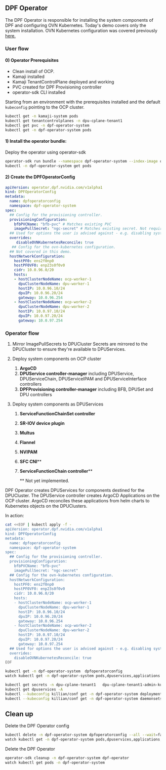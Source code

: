 ## DPF Operator

The DPF Operator is responsible for installing the system components of DPF and configuring OVN Kubernetes. 
Today's demo covers only the system installation. OVN Kubernetes configuration was covered previously [here.](https://nvidia-my.sharepoint.com/:v:/r/personal/vremmas_nvidia_com/Documents/Recordings/%5BDEMO%5D%20DPF_%20Custom%20OVN%20Kubernetes%20Deployment-20240502_113137-Meeting%20Recording.mp4?csf=1&web=1&e=V4AwBr)

### User flow

#### 0) Operator Prerequisites

- Clean install of OCP.
- Kamaji installed
- Kamaji TenantControlPlane deployed and working
- PVC created for DPF Provisioning controller
- operator-sdk CLI installed


Starting from an environment with the prerequisites installed and the default `kubeconfig` pointing to the OCP cluster.
```bash 
kubectl get -n kamaji-system pods
kubectl get tenantcontrolplanes -n dpu-cplane-tenant1
kubectl get pvc -n dpf-operator-system
kubectl get -n dpf-operator-system pods
```

#### 1) Install the operator bundle:

Deploy the operator using operator-sdk

```bash
operator-sdk run bundle --namespace dpf-operator-system --index-image quay.io/operator-framework/opm:v1.39.0 harbor.mellanox.com/cloud-orchestration-dev/dpf/dpf-operator-bundle:0.0.0-nightly
kubectl -n dpf-operator-system get pods
```

#### 2) Create the DPFOperatorConfig

```yaml
apiVersion: operator.dpf.nvidia.com/v1alpha1
kind: DPFOperatorConfig
metadata:
  name: dpfoperatorconfig
  namespace: dpf-operator-system
spec:
  ## Config for the provisioning controller.
  provisioningConfiguration: 
    bfbPVCName: "bfb-pvc" # Matches existing PVC
    imagePullSecret: "ngc-secret" # Matches existing secret. Not required for this demo.
  ## Used for options the user is advised against - e.g. disabling system components
  overrides:
     disableOVNKubernetesReconcile: true
   ## Config for the ovn-kubernetes configuration.
  ## Not covered in this demo.
  hostNetworkConfiguration:
    hostPF0: ens2f0np0
    hostPF0VF0: enp23s0f0v0
    cidr: 10.0.96.0/20
    hosts:
    - hostClusterNodeName: ocp-worker-1
      dpuClusterNodeName: dpu-worker-1
      hostIP: 10.0.96.10/24
      dpuIP: 10.0.96.20/24
      gateway: 10.0.96.254
    - hostClusterNodeName: ocp-worker-2
      dpuClusterNodeName: dpu-worker-2
      hostIP: 10.0.97.10/24
      dpuIP: 10.0.97.20/24
      gateway: 10.0.97.254
```


### Operator flow

1) Mirror ImagePullSecrets to DPUCluster
Secrets are mirrored to the DPUCluster to ensure they're available to DPUServices.

2) Deploy system components on OCP cluster
    1. **ArgoCD**
    2. **DPUService controller-manager** including DPUService, DPUServiceChain, DPUServiceIPAM and DPUServiceInterface controllers
    3. **DPFProvisioning controller-manager** including BFB, DPUSet and DPU controllers
   
3) Deploy system components as DPUServices
   1. **ServiceFunctionChainSet controller**
   2. **SR-IOV device plugin**
   3. **Multus**
   4. **Flannel**
   5. **NVIPAM**
   6. **SFC CNI****
   7. **ServiceFunctionChain controller****
   
      ** Not yet implemented.


DPF Operator creates DPUServices for components destined for the DPUCluster. The DPUService controller creates ArgoCD Applications on the OCP cluster. ArgoCD reconciles these applications from helm charts to Kubernetes objects on the DPUClusters.


In action:

```bash
cat <<EOF | kubectl apply -f -
apiVersion: operator.dpf.nvidia.com/v1alpha1
kind: DPFOperatorConfig
metadata:
  name: dpfoperatorconfig
  namespace: dpf-operator-system
spec:
  ## Config for the provisioning controller.
  provisioningConfiguration: 
    bfbPVCName: "bfb-pvc"
    imagePullSecret: "ngc-secret"
  ## Config for the ovn-kubernetes configuration.
  hostNetworkConfiguration:
    hostPF0: ens2f0np0
    hostPF0VF0: enp23s0f0v0
    cidr: 10.0.96.0/20
    hosts:
    - hostClusterNodeName: ocp-worker-1
      dpuClusterNodeName: dpu-worker-1
      hostIP: 10.0.96.10/24
      dpuIP: 10.0.96.20/24
      gateway: 10.0.96.254
    - hostClusterNodeName: ocp-worker-2
      dpuClusterNodeName: dpu-worker-2
      hostIP: 10.0.97.10/24
      dpuIP: 10.0.97.20/24
      gateway: 10.0.97.254
  ## Used for options the user is advised against - e.g. disabling system components
  overrides:
    disableOVNKubernetesReconcile: true 
EOF

kubectl get -n dpf-operator-system  dpfoperatorconfig
watch kubectl get -n dpf-operator-system pods,dpuservices,applications
```

```bash
kubectl get secrets -n dpu-cplane-tenant1   dpu-cplane-tenant1-admin-kubeconfig -o json | jq -r '.data["admin.conf"]'   | base64 --decode   > killian/conf
kubectl get dpuservices -A
kubectl --kubeconfig killian/conf get -n dpf-operator-system deployments
kubectl --kubeconfig killian/conf get -n dpf-operator-system daemonsets
```


## Clean up 
Delete the DPF Operator config

```bash
kubectl delete -n dpf-operator-system dpfoperatorconfig --all --wait=false
watch kubectl get -n dpf-operator-system pods,dpuservices,applications,dpfoperatorconfig
```

Delete the DPF Operator

```bash 
operator-sdk cleanup -n dpf-operator-system dpf-operator
watch kubectl get pods -n dpf-operator-system
```
